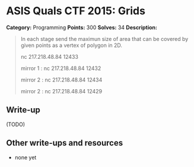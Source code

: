 # ASIS Quals CTF 2015: Grids

**Category:** Programming
**Points:** 300
**Solves:** 34
**Description:**

> In each stage send the maximun size of area that can be covered by given points as a vertex of polygon in 2D.
> 
> nc 217.218.48.84 12433
> 
> mirror 1 : nc 217.218.48.84 12432
> 
> mirror 2 : nc 217.218.48.84 12434
> 
> mirror 2 : nc 217.218.48.84 12429

## Write-up

(TODO)

## Other write-ups and resources

* none yet
